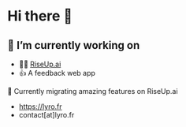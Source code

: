 # Hi there 👋

## 🔭 I’m currently working on

- 👨‍🎓 [RiseUp.ai](https://riseup.ai)
- 👍 A feedback web app


🚀 Currently migrating amazing features on RiseUp.ai

- https://lyro.fr
- contact[at]lyro.fr

<!--
**Lyro1/Lyro1** is a ✨ _special_ ✨ repository because its `README.md` (this file) appears on your GitHub profile.

Here are some ideas to get you started:

-  ...
- 🌱 I’m currently learning ...
- 👯 I’m looking to collaborate on ...
- 🤔 I’m looking for help with ...
- 💬 Ask me about ...
- 📫 How to reach me: ...
- 😄 Pronouns: ...
- ⚡ Fun fact: ...
-->
